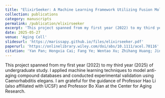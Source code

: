 ```yaml
---
title: "ElixirSeeker: A Machine Learning Framework Utilizing Fusion Molecular Fingerprints for the Discovery of Lifespan‐Extending Compounds"
collection: publications
category: manuscripts
permalink: /publication/elixirseeker
excerpt: 'This project spanned from my first year (2022) to my third year (2025) of undergraduate study. I applied machine learning techniques to model anti-aging compound databases and conducted experimental validation using Caenorhabditis elegans. I am grateful for the guidance of Professor Hao Li (also affiliated with UCSF) and Professor Bo Xian at the Center for Aging Research.'
date: 2025-05-27
venue: 'Aging Cell'
slidesurl: 'https://marissapy.github.io/files/elixirseeker.pdf'
paperurl: 'https://onlinelibrary.wiley.com/doi/abs/10.1111/acel.70116'
citation: 'Yan Pan; Hongxia Cai; Fang Ye; Wentao Xu; Zhihang Huang; Jingyuan Zhu; Yiwen Gong; Yutong Li; Anastasia Ngozi Ezemaduka; Shan Gao; Shunqi Liu; Guojun Li; Hao Li; Jing Yang; Junyu Ning; Bo Xian. ElixirSeeker: A Machine Learning Framework Utilizing Fusion Molecular Fingerprints for the Discovery of Lifespan‐Extending Compounds. Aging Cell 2025, e70116 .'
---
```


This project spanned from my first year (2022) to my third year (2025) of undergraduate study. I applied machine learning techniques to model anti-aging compound databases and conducted experimental validation using Caenorhabditis elegans. I am grateful for the guidance of Professor Hao Li (also affiliated with UCSF) and Professor Bo Xian at the Center for Aging Research.
